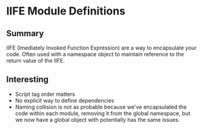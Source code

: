 # IIFE Module Definitions

## Summary
IIFE (Imediately Invoked Function Expression) are a way to encapsulate your code. Often used with a namespace object to maintain reference to the return value of the IIFE. 

## Interesting
- Script tag order matters
- No explicit way to define dependencies
- Naming collision is not as probable because we've encapsulated the code within each module, removing it from the global namespace, but we now have a global object with potentially has the same issues.

